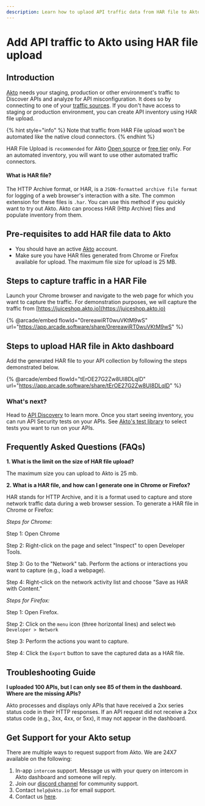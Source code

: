 ```yaml
---
description: Learn how to uplaod API traffic data from HAR file to Akto
---
```


# Add API traffic to Akto using HAR file upload

## Introduction

[Akto](https://www.akto.io/) needs your staging, production or other environment's traffic to Discover APIs and analyze for API misconfiguration. It does so by connecting to one of your [traffic sources](../traffic-data-sources.md). If you don't have access to staging or production environment, you can create API inventory using HAR file upload.

{% hint style="info" %}
Note that traffic from HAR File upload won't be automated like the native cloud connectors.
{% endhint %}

HAR File Upload is `recommended` for Akto [Open source](https://github.com/akto-api-security/akto) or [free tier](https://www.akto.io/pricing) only. For an automated inventory, you will want to use other automated traffic connectors.

#### What is HAR file?

The HTTP Archive format, or HAR, is a `JSON-formatted archive file format` for logging of a web browser's interaction with a site. The common extension for these files is `.har`. You can use this method if you quickly want to try out Akto. Akto can process HAR (Http Archive) files and populate inventory from them.

## Pre-requisites to add HAR file data to Akto

* You should have an active [Akto](https://app.akto.io/) account.
* Make sure you have HAR files generated from Chrome or Firefox available for upload. The maximum file size for upload is 25 MB.

## Steps to capture traffic in a HAR File

Launch your Chrome browser and navigate to the web page for which you want to capture the traffic. For demonstration purposes, we will capture the traffic from [https://juiceshop.akto.io](https://juiceshop.akto.io)

{% @arcade/embed flowId="0rereawiRT0wuVKtM9wS" url="https://app.arcade.software/share/0rereawiRT0wuVKtM9wS" %}

## Steps to upload HAR file in Akto dashboard

Add the generated HAR file to your API collection by following the steps demonstrated below.

{% @arcade/embed flowId="tErOE27G2Zw8UI8DLqlD" url="https://app.arcade.software/share/tErOE27G2Zw8UI8DLqlD" %}

### What's next?

Head to [API Discovery](../../api-inventory-1/concepts/api-collection.md) to learn more. Once you start seeing inventory, you can run API Security tests on your APIs. See [Akto's test library](https://www.akto.io/test-library) to select tests you want to run on your APIs.

## Frequently Asked Questions (FAQs)

**1. What is the limit on the size of HAR file upload?**

The maximum size you can upload to Akto is 25 mb.

**2. What is a HAR file, and how can I generate one in Chrome or Firefox?**

HAR stands for HTTP Archive, and it is a format used to capture and store network traffic data during a web browser session. To generate a HAR file in Chrome or Firefox:

_Steps for Chrome:_

Step 1: Open Chrome

Step 2: Right-click on the page and select "Inspect" to open Developer Tools.

Step 3: Go to the "Network" tab. Perform the actions or interactions you want to capture (e.g., load a webpage).

Step 4: Right-click on the network activity list and choose "Save as HAR with Content."

_Steps for Firefox:_

Step 1: Open Firefox.

Step 2: Click on the `menu` icon (three horizontal lines) and select `Web Developer > Network`

Step 3: Perform the actions you want to capture.

Step 4: Click the `Export` button to save the captured data as a HAR file.

## Troubleshooting Guide

**I uploaded 100 APIs, but I can only see 85 of them in the dashboard. Where are the missing APIs?**

Akto processes and displays only APIs that have received a 2xx series status code in their HTTP responses. If an API request did not receive a 2xx status code (e.g., 3xx, 4xx, or 5xx), it may not appear in the dashboard.

## Get Support for your Akto setup

There are multiple ways to request support from Akto. We are 24X7 available on the following:

1. In-app `intercom` support. Message us with your query on intercom in Akto dashboard and someone will reply.
2. Join our [discord channel](https://www.akto.io/community) for community support.
3. Contact `help@akto.io` for email support.
4. Contact us [here](https://www.akto.io/contact-us).
